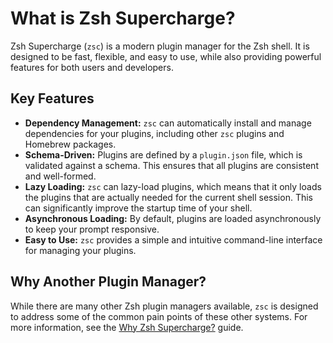 # What is Zsh Supercharge?

Zsh Supercharge (`zsc`) is a modern plugin manager for the Zsh shell. It is designed to be fast, flexible, and easy to use, while also providing powerful features for both users and developers.

## Key Features

-   **Dependency Management:** `zsc` can automatically install and manage dependencies for your plugins, including other `zsc` plugins and Homebrew packages.
-   **Schema-Driven:** Plugins are defined by a `plugin.json` file, which is validated against a schema. This ensures that all plugins are consistent and well-formed.
-   **Lazy Loading:** `zsc` can lazy-load plugins, which means that it only loads the plugins that are actually needed for the current shell session. This can significantly improve the startup time of your shell.
-   **Asynchronous Loading:** By default, plugins are loaded asynchronously to keep your prompt responsive.
-   **Easy to Use:** `zsc` provides a simple and intuitive command-line interface for managing your plugins.

## Why Another Plugin Manager?

While there are many other Zsh plugin managers available, `zsc` is designed to address some of the common pain points of these other systems. For more information, see the [Why Zsh Supercharge?](../about/why-zsc.md) guide.
